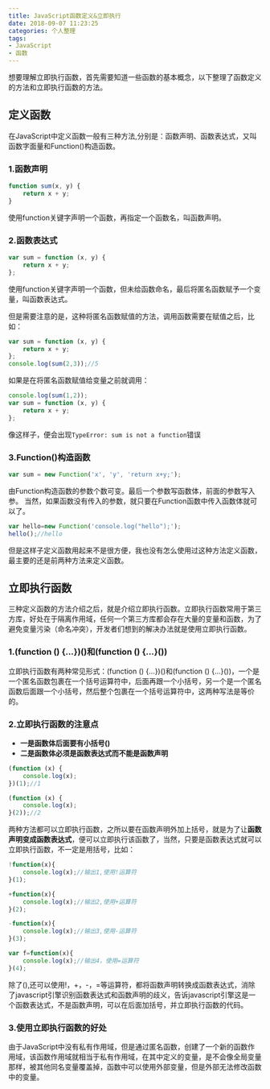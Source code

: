 ```yaml
---
title: JavaScript函数定义&立即执行
date: 2018-09-07 11:23:25
categories: 个人整理
tags: 
- JavaScript
- 函数
---
```

想要理解立即执行函数，首先需要知道一些函数的基本概念，以下整理了函数定义的方法和立即执行函数的方法。
## 定义函数
在JavaScript中定义函数一般有三种方法,分别是：函数声明、函数表达式，又叫函数字面量和Function()构造函数。
### 1.函数声明
```js
function sum(x, y) {
    return x + y;
}
```
使用function关键字声明一个函数，再指定一个函数名，叫函数声明。
### 2.函数表达式
```js
var sum = function (x, y) {
    return x + y;
};
```
使用function关键字声明一个函数，但未给函数命名，最后将匿名函数赋予一个变量，叫函数表达式。

但是需要注意的是，这种将匿名函数赋值的方法，调用函数需要在赋值之后，比如：
```js
var sum = function (x, y) {
    return x + y;
};
console.log(sum(2,3));//5
```
如果是在将匿名函数赋值给变量之前就调用：
```js
console.log(sum(1,2));
var sum = function (x, y) {
    return x + y;
};
```
像这样子，便会出现`TypeError: sum is not a function`错误
### 3.Function()构造函数
```js
var sum = new Function('x', 'y', 'return x+y;');
```
由Function构造函数的参数个数可变。最后一个参数写函数体，前面的参数写入参。
当然，如果函数没有传入的参数，就只要在Function函数中传入函数体就可以了。
```js
var hello=new Function('console.log("hello");');
hello();//hello
```
但是这样子定义函数用起来不是很方便，我也没有怎么使用过这种方法定义函数，最主要的还是前两种方法来定义函数。
## 立即执行函数
三种定义函数的方法介绍之后，就是介绍立即执行函数。立即执行函数常用于第三方库，好处在于隔离作用域，任何一个第三方库都会存在大量的变量和函数，为了避免变量污染（命名冲突），开发者们想到的解决办法就是使用立即执行函数。
### 1.(function () {…})()和(function () {…}())
立即执行函数有两种常见形式：(function () {…})()和(function () {…}())，一个是一个匿名函数包裹在一个括号运算符中，后面再跟一个小括号，另一个是一个匿名函数后面跟一个小括号，然后整个包裹在一个括号运算符中，这两种写法是等价的。
### 2.立即执行函数的注意点
- **一是函数体后面要有小括号()**
- **二是函数体必须是函数表达式而不能是函数声明**
```js
(function (x) {
    console.log(x);
})(1);//1

(function (x) {
    console.log(x);
}(2));//2
```
两种方法都可以立即执行函数，之所以要在函数声明外加上括号，就是为了让**函数声明变成函数表达式**，便可以立即执行该函数了，当然，只要是函数表达式就可以立即执行函数，不一定是用括号，比如：
```js
!function(x){
    console.log(x);//输出1,使用!运算符
}(1);

+function(x){
    console.log(x);//输出2,使用+运算符
}(2);

-function(x){
    console.log(x);//输出3,使用-运算符
}(3);

var f=function(x){
    console.log(x);//输出4，使用=运算符
}(4);

```
除了(),还可以使用!，+，-，=等运算符，都将函数声明转换成函数表达式，消除了javascript引擎识别函数表达式和函数声明的歧义，告诉javascript引擎这是一个函数表达式，不是函数声明，可以在后面加括号，并立即执行函数的代码。
### 3.使用立即执行函数的好处
由于JavaScript中没有私有作用域，但是通过匿名函数，创建了一个新的函数作用域，该函数作用域就相当于私有作用域，在其中定义的变量，是不会像全局变量那样，被其他同名变量覆盖掉，函数中可以使用外部变量，但是外部无法修改函数中的变量。